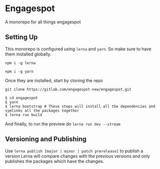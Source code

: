 # Engagespot

A monorepo for all things engagespot

## Setting Up

This monorepo is configured using `lerna` and `yarn`. So make sure to have them installed globally.

`npm i -g lerna`

`npm i -g yarn`

Once they are installed, start by cloning the repo

`git clone https://gitlab.com/engagespot-new/engagespot.git`

```
$ cd engagespot
$ yarn
$ lerna bootstrap # These steps will install all the dependencies and symlinks all the packages together
$ lerna run build
```

And finally, to run the preview do
`lerna run dev --stream`

## Versioning and Publishing

Use `lerna publish [major | minor | patch prerelease]` to publish a version
Lerna will compare changes with the previous versions and only publishes the packages which have the changes.



